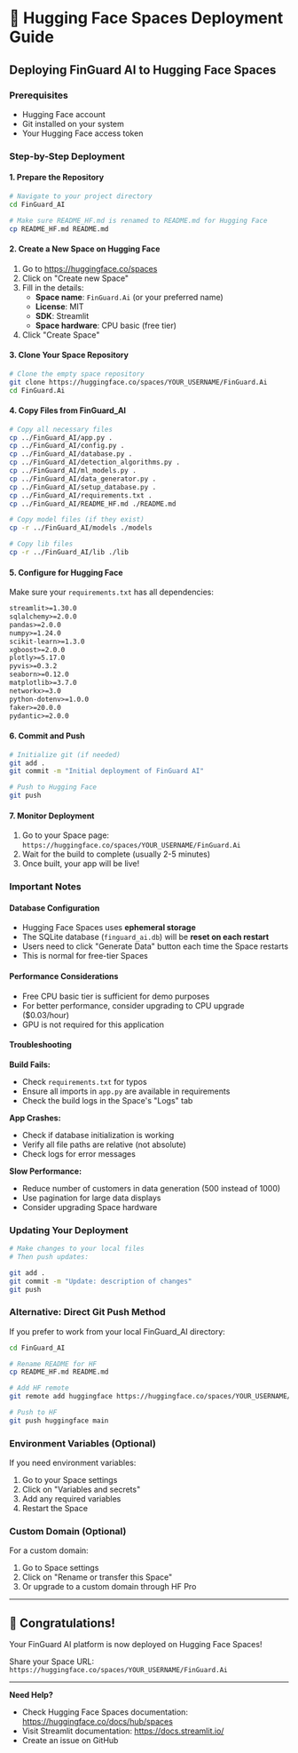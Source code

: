 # 🚀 Hugging Face Spaces Deployment Guide

## Deploying FinGuard AI to Hugging Face Spaces

### Prerequisites
- Hugging Face account
- Git installed on your system
- Your Hugging Face access token

### Step-by-Step Deployment

#### 1. Prepare the Repository

```bash
# Navigate to your project directory
cd FinGuard_AI

# Make sure README_HF.md is renamed to README.md for Hugging Face
cp README_HF.md README.md
```

#### 2. Create a New Space on Hugging Face

1. Go to https://huggingface.co/spaces
2. Click on "Create new Space"
3. Fill in the details:
   - **Space name**: `FinGuard.Ai` (or your preferred name)
   - **License**: MIT
   - **SDK**: Streamlit
   - **Space hardware**: CPU basic (free tier)
4. Click "Create Space"

#### 3. Clone Your Space Repository

```bash
# Clone the empty space repository
git clone https://huggingface.co/spaces/YOUR_USERNAME/FinGuard.Ai
cd FinGuard.Ai
```

#### 4. Copy Files from FinGuard_AI

```bash
# Copy all necessary files
cp ../FinGuard_AI/app.py .
cp ../FinGuard_AI/config.py .
cp ../FinGuard_AI/database.py .
cp ../FinGuard_AI/detection_algorithms.py .
cp ../FinGuard_AI/ml_models.py .
cp ../FinGuard_AI/data_generator.py .
cp ../FinGuard_AI/setup_database.py .
cp ../FinGuard_AI/requirements.txt .
cp ../FinGuard_AI/README_HF.md ./README.md

# Copy model files (if they exist)
cp -r ../FinGuard_AI/models ./models

# Copy lib files
cp -r ../FinGuard_AI/lib ./lib
```

#### 5. Configure for Hugging Face

Make sure your `requirements.txt` has all dependencies:

```txt
streamlit>=1.30.0
sqlalchemy>=2.0.0
pandas>=2.0.0
numpy>=1.24.0
scikit-learn>=1.3.0
xgboost>=2.0.0
plotly>=5.17.0
pyvis>=0.3.2
seaborn>=0.12.0
matplotlib>=3.7.0
networkx>=3.0
python-dotenv>=1.0.0
faker>=20.0.0
pydantic>=2.0.0
```

#### 6. Commit and Push

```bash
# Initialize git (if needed)
git add .
git commit -m "Initial deployment of FinGuard AI"

# Push to Hugging Face
git push
```

#### 7. Monitor Deployment

1. Go to your Space page: `https://huggingface.co/spaces/YOUR_USERNAME/FinGuard.Ai`
2. Wait for the build to complete (usually 2-5 minutes)
3. Once built, your app will be live!

### Important Notes

#### Database Configuration
- Hugging Face Spaces uses **ephemeral storage**
- The SQLite database (`finguard_ai.db`) will be **reset on each restart**
- Users need to click "Generate Data" button each time the Space restarts
- This is normal for free-tier Spaces

#### Performance Considerations
- Free CPU basic tier is sufficient for demo purposes
- For better performance, consider upgrading to CPU upgrade ($0.03/hour)
- GPU is not required for this application

#### Troubleshooting

**Build Fails:**
- Check `requirements.txt` for typos
- Ensure all imports in `app.py` are available in requirements
- Check the build logs in the Space's "Logs" tab

**App Crashes:**
- Check if database initialization is working
- Verify all file paths are relative (not absolute)
- Check logs for error messages

**Slow Performance:**
- Reduce number of customers in data generation (500 instead of 1000)
- Use pagination for large data displays
- Consider upgrading Space hardware

### Updating Your Deployment

```bash
# Make changes to your local files
# Then push updates:

git add .
git commit -m "Update: description of changes"
git push
```

### Alternative: Direct Git Push Method

If you prefer to work from your local FinGuard_AI directory:

```bash
cd FinGuard_AI

# Rename README for HF
cp README_HF.md README.md

# Add HF remote
git remote add huggingface https://huggingface.co/spaces/YOUR_USERNAME/FinGuard.Ai

# Push to HF
git push huggingface main
```

### Environment Variables (Optional)

If you need environment variables:

1. Go to your Space settings
2. Click on "Variables and secrets"
3. Add any required variables
4. Restart the Space

### Custom Domain (Optional)

For a custom domain:
1. Go to Space settings
2. Click on "Rename or transfer this Space"
3. Or upgrade to a custom domain through HF Pro

---

## 🎉 Congratulations!

Your FinGuard AI platform is now deployed on Hugging Face Spaces!

Share your Space URL: `https://huggingface.co/spaces/YOUR_USERNAME/FinGuard.Ai`

---

**Need Help?**
- Check Hugging Face Spaces documentation: https://huggingface.co/docs/hub/spaces
- Visit Streamlit documentation: https://docs.streamlit.io/
- Create an issue on GitHub

